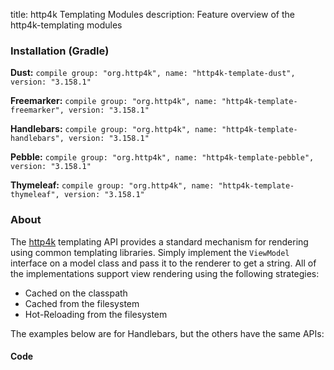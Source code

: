 title: http4k Templating Modules
description: Feature overview of the http4k-templating modules

### Installation (Gradle)
**Dust:** ```compile group: "org.http4k", name: "http4k-template-dust", version: "3.158.1"```

**Freemarker:** ```compile group: "org.http4k", name: "http4k-template-freemarker", version: "3.158.1"```

**Handlebars:** ```compile group: "org.http4k", name: "http4k-template-handlebars", version: "3.158.1"```

**Pebble:** ```compile group: "org.http4k", name: "http4k-template-pebble", version: "3.158.1"```

**Thymeleaf:** ```compile group: "org.http4k", name: "http4k-template-thymeleaf", version: "3.158.1"```

### About
The [http4k] templating API provides a standard mechanism for rendering using common templating libraries. Simply implement the `ViewModel` interface on a model class and pass it to the renderer to get a string. All of the implementations support view rendering using the following strategies:

* Cached on the classpath
* Cached from the filesystem
* Hot-Reloading from the filesystem

The examples below are for Handlebars, but the others have the same APIs:

#### Code  [<img class="octocat"/>](https://github.com/http4k/http4k/blob/master/src/docs/guide/modules/templating/example.kt)

 <script src="https://gist-it.appspot.com/https://github.com/http4k/http4k/blob/master/src/docs/guide/modules/templating/example.kt"></script>

[http4k]: https://http4k.org
